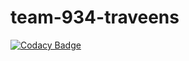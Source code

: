 # team-934-traveens

[![Codacy Badge](https://api.codacy.com/project/badge/Grade/38d06ec9e79647f39d0383ae31055217)](https://app.codacy.com/gh/BuildForSDGCohort2/team-934-traveens?utm_source=github.com&utm_medium=referral&utm_content=BuildForSDGCohort2/team-934-traveens&utm_campaign=Badge_Grade_Settings)